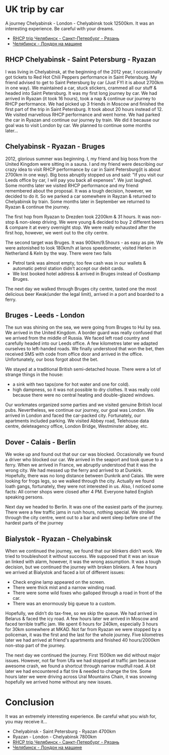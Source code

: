 # UK trip by car 

A journey Chelyabinsk - London - Chelyabinsk took 12500km. It was an interesting experience. Be careful with your dreams. 
* [RHCP trip Челябинск - Санкт-Петербург - Рязань](http://autokadabra.ru/shouts/51038)
* [Челябинск - Лондон на машине](http://autokadabra.ru/shouts/53220)

## RHCP Chelyabinsk - Saint Petersburg - Ryazan
I was living in Chelyabinsk, at the beginning of the 2012 year, I occasionally got tickets to Red Hot Chili Peppers performance in Saint Petersburg. My friend advised to get to Saint Petersburg by car (Just FYI it is about 2700km in one way). We maintained a car, stuck stickers, crammed all our stuff & headed into Saint Petersburg. It was my first long journey by car. We had arrived in Ryazan (it took 16 hours), took a nap & continue our journey to RHCP performance. We had picked up 3 friends in Moscow and finished the first part of the trip in Saint Petersburg. It took about 20 hours instead of 12. We visited marvellous RHCP performance and went home. We had parked the car in Ryazan and continue our journey by train. We did it because our goal was to visit London by car. We planned to continue some months later... 

## Chelyabinsk - Ryazan - Bruges
2012, glorious summer was beginning. I, my friend and big boss from the United Kingdom were sitting in a sauna. I and my friend were describing our crazy idea to visit RHCP performance by car in Saint Petersburg(it is about 2700km in one way). Big boss abruptly stopped us and said: "If you visit our Leeds office by car, I will pay you back all expenses". We just laughed. Some months later we visited RHCP performance and my friend remembered about the proposal. It was a tough decision, however, we decided to do it. So we parked a car somewhere in Rayzan & returned to Chelyabinsk by train. Some months later in September we returned to Ryazan & continue the journey. 

The first hop from Ryazan to Drezden took 2200km & 31 hours. It was non-stop & non-sleep driving. We were young & decided to buy 2 different beers & compare it at every overnight stop. We were really exhausted after the first hop, however, we went out to the city centre. 

The second target was Bruges. It was 900km/9.5hours - as easy as pie. We were astonished to look 180km/h at lanos speedometer, visited Herlen in Netherland & Keln by the way. There were two fails 
* Petrol tank was almost empty, too few cash was in our wallets & automatic petrol station didn’t accept our debit cards. 
* We lost booked hotel address & arrived in Bruges instead of Oostkamp Bruges. 

The next day we walked through Bruges city centre, tasted one the most delicious beer Kwak(under the legal limit), arrived in a port and boarded to a ferry. 

## Bruges - Leeds - London

The sun was shining on the sea, we were going from Bruges to Hul by sea. We arrived in the United Kingdom. A border guard was really confused that we arrived from the middle of Russia. We faced left road country and carefully headed into our Leeds office. A few kilometres later we adapted ourselves to left-handed roads. We finally understood that won the bet, then received SMS with code from office door and arrived in the office. Unfortunately, our boss forgot about the bet. 

We stayed at a traditional British semi-detached house. There were a lot of strange things in the house: 
* a sink with two taps(one for hot water and one for cold). 
* high dampness, so it was not possible to dry clothes. 
It was really cold because there were no central heating and double-glazed windows. 

Our workmates organized some parties and we visited genuine British local pubs. Nevertheless, we continue our journey, our goal was London. We arrived in London and faced the car-packed city. Fortunately, our apartments included parking. We visited Abbey road, Telehouse data centre, deleteagency office, London Bridge, Westminster abbey, etc. 

## Dover - Calais - Berlin 

We woke up and found out that our car was blocked. Occasionally we found a driver who blocked our car. We arrived in the seaport and took queue to a ferry. When we arrived in France, we abruptly understood that it was the wrong city. We had messed up the ferry and arrived to at Dunkirk. Hopefully, there was no long distance between Dunkrik and Calais. We were looking for frogs legs, so we walked through the city. Actually we found loath gangs, fortunately, they were not interested in us. Also, I noticed some facts: 
All corner shops were closed after 4 PM. 
Everyone hated English speaking persons. 

Next day we headed to Berlin. It was one of the easiest parts of the journey. There were a few traffic jams in rush hours, nothing special. We strolled through the city centre, went out to a bar and went sleep before one of the hardest parts of the journey 

## Bialystok - Ryazan - Chelyabinsk 

When we continued the journey, we found that our blinkers didn’t work. We tried to troubleshoot it without success. We supposed that it was an issue an linked with alarm, however, it was the wrong assumption. It was a tough decision, but we continued the journey with broken blinkers. A few hours we arrived at Bialystok and faced a lot of different issues: 
* Check engine lamp appeared on the screen.
* There were thick mist and a narrow winding road. 
* There were some wild foxes who galloped through a road in front of the car. 
* There was an enormously big queue to a custom. 

Hopefully, we didn’t do tax-free, so we skip the queue. We had arrived in Belarus & faced the icy road. A few hours later we arrived in Moscow and faced terrible traffic jam. We spent 6 hours for 240km, especially 3 hours for 30km somewhere at MKAD. Not far from Ryazan we were stopped by a policeman, it was the first and the last for the whole journey. Five kilometres later we had arrived at friend's apartments and finished 40 hours/2000km non-stop part of the journey. 

The next day we continued the journey. First 1500km we did without major issues. However, not far from Ufa we had stopped at traffic jam because awesome crash, we found a shortcut through narrow mudfull road. A bit later we had encountered a flat tire & needed to change the tire. Some hours later we were driving across Ural Mountains Chain, it was snowing hopefully we arrived home without any new issues. 

# Conclusion
It was an extremely interesting experience. Be careful what you wish for, you may receive it... 

* Chelyabinsk - Saint Petersburg - Ryazan 4700km
* Ryazan - London - Chelyabinsk 7800km
* [RHCP trip Челябинск - Санкт-Петербург - Рязань](http://autokadabra.ru/shouts/51038)
* [Челябинск - Лондон на машине](http://autokadabra.ru/shouts/53220)
